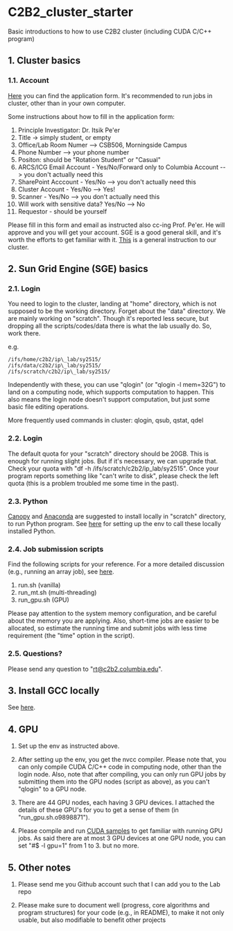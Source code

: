 # C2B2_cluster_starter

Basic introductions to how to use C2B2 cluster (including CUDA C/C++ program)



## 1. Cluster basics

### 1.1. Account

[Here](http://wiki.c2b2.columbia.edu/arcs/index.php/Forms) you can find the application form. It's recommended to run jobs in cluster, other than in your own computer.

Some instructions about how to fill in the application form:

1. Principle Investigator: Dr. Itsik Pe'er
2. Title -> simply student, or empty
3. Office/Lab Room Numer --> CSB506, Morningside Campus
4. Phone Number --> your phone number
5. Positon: should be "Rotation Student" or "Casual"
6. ARCS/ICG Email Account - Yes/No/Forward only to Columbia Account --> you don't actually need this
7. SharePoint Acccount - Yes/No --> you don't actually need this
8. Cluster Account - Yes/No --> Yes!
9. Scanner - Yes/No --> you don't actually need this
10. Will work with sensitive data? Yes/No --> No
11. Requestor - should be yourself

Please fill in this form and email as instructed also cc-ing Prof. Pe'er. He will approve and you will get your account. SGE is a good general skill, and it's worth the efforts to get familiar with it. [This](http://wiki.c2b2.columbia.edu/arcs/index.php/Cluster_doc) is a general instruction to our cluster.





## 2. Sun Grid Engine (SGE) basics


### 2.1. Login

You need to login to the cluster, landing at "home" directory, which is not supposed to be the working directory. Forget about the "data" directory. We are mainly working on "scratch". Though it's reported less secure, but dropping all the scripts/codes/data there is what the lab usually do. So, work there.

e.g.
```
/ifs/home/c2b2/ip\_lab/sy2515/
/ifs/data/c2b2/ip\_lab/sy2515/
/ifs/scratch/c2b2/ip\_lab/sy2515/
```

Independently with these, you can use "qlogin" (or "qlogin -l mem=32G") to land on a computing node, which supports computation to happen. This also means the login node doesn't support computation, but just some basic file editing operations.

More frequently used commands in cluster: qlogin, qsub, qstat, qdel

### 2.2. Login

The default quota for your "scratch" directory should be 20GB. This is enough for running slight jobs. But if it's necessary, we can upgrade that. Check your quota with "df -h /ifs/scratch/c2b2/ip\_lab/sy2515". Once your program reports something like "can't write to disk", please check the left quota (this is a problem troubled me some time in the past).

### 2.3. Python

[Canopy](https://www.enthought.com/products/canopy/) and [Anaconda](https://www.continuum.io/downloads) are suggested to install locally in "scratch" directory, to run Python program. See [here](https://github.com/ComputationalBiology-CS-CU/gcc_install_locally#6-compile-and-run-c-program) for setting up the env to call these locally installed Python.

### 2.4. Job submission scripts

Find the following scripts for your reference. For a more detailed discussion (e.g., running an array job), see [here](http://wiki.c2b2.columbia.edu/arcs/index.php/Cluster_doc).

1. run.sh (vanilla)
2. run\_mt.sh (multi-threading)
3. run\_gpu.sh (GPU)


Please pay attention to the system memory configuration, and be careful about the memory you are applying. Also, short-time jobs are easier to be allocated, so estimate the running time and submit jobs with less time requirement (the "time" option in the script).


### 2.5. Questions?

Please send any question to "rt@c2b2.columbia.edu".






## 3. Install GCC locally

See [here](https://github.com/ComputationalBiology-CS-CU/gcc_install_locally).






## 4. GPU

1. Set up the env as instructed above.

2. After setting up the env, you get the nvcc compiler. Please note that, you can only compile CUDA C/C++ code in computing node, other than the login node. Also, note that after compiling, you can only run GPU jobs by submitting them into the GPU nodes (script as above), as you can't "qlogin" to a GPU node.

3. There are 44 GPU nodes, each having 3 GPU devices. I attached the details of these GPU's for you to get a sense of them (in "run\_gpu.sh.o9898871").

4. Please compile and run [CUDA samples](http://docs.nvidia.com/cuda/cuda-samples/index.html#getting-cuda-samples) to get familiar with running GPU jobs. As said there are at most 3 GPU devices at one GPU node, you can set "#$ -l gpu=1" from 1 to 3. but no more.






## 5. Other notes

1. Please send me you Github account such that I can add you to the Lab repo

2. Please make sure to document well (progress, core algorithms and program structures) for your code (e.g., in README), to make it not only usable, but also modifiable to benefit other projects




